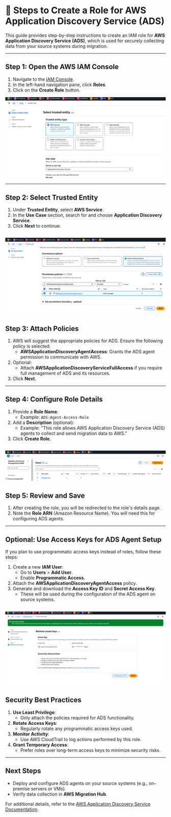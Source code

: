 # 🚀 Steps to Create a Role for AWS Application Discovery Service (ADS)

This guide provides step-by-step instructions to create an IAM role for **AWS Application Discovery Service (ADS)**, which is used for securely collecting data from your source systems during migration.

---

## **Step 1: Open the AWS IAM Console**
1. Navigate to the [IAM Console](https://console.aws.amazon.com/iam/).
2. In the left-hand navigation pane, click **Roles**.
3. Click on the **Create Role** button.

![alt text](../images/iam01.png)

---

## **Step 2: Select Trusted Entity**
1. Under **Trusted Entity**, select **AWS Service**.
2. In the **Use Case** section, search for and choose **Application Discovery Service**.
3. Click **Next** to continue.

![alt text](../images/iam02.png)
---

## **Step 3: Attach Policies**
1. AWS will suggest the appropriate policies for ADS. Ensure the following policy is selected:
   - **AWSApplicationDiscoveryAgentAccess**: Grants the ADS agent permission to communicate with AWS.
2. Optional:
   - Attach **AWSApplicationDiscoveryServiceFullAccess** if you require full management of ADS and its resources.
3. Click **Next**.

---

## **Step 4: Configure Role Details**
1. Provide a **Role Name**:
   - Example: `ADS-Agent-Access-Role`
2. Add a **Description** (optional):
   - Example: "This role allows AWS Application Discovery Service (ADS) agents to collect and send migration data to AWS."
3. Click **Create Role**.

![alt text](../images/iam03.png)
---

## **Step 5: Review and Save**
1. After creating the role, you will be redirected to the role's details page.
2. Note the **Role ARN** (Amazon Resource Name). You will need this for configuring ADS agents.

---

## **Optional: Use Access Keys for ADS Agent Setup**
If you plan to use programmatic access keys instead of roles, follow these steps:
1. Create a new **IAM User**:
   - Go to **Users** > **Add User**.
   - Enable **Programmatic Access**.
2. Attach the **AWSApplicationDiscoveryAgentAccess** policy.
3. Generate and download the **Access Key ID** and **Secret Access Key**.
   - These will be used during the configuration of the ADS agent on source systems.

![alt text](../images/iam04.png)
---

## **Security Best Practices**
1. **Use Least Privilege**:
   - Only attach the policies required for ADS functionality.
2. **Rotate Access Keys**:
   - Regularly rotate any programmatic access keys used.
3. **Monitor Activity**:
   - Use AWS CloudTrail to log actions performed by this role.
4. **Grant Temporary Access**:
   - Prefer roles over long-term access keys to minimize security risks.

---

## **Next Steps**
- Deploy and configure ADS agents on your source systems (e.g., on-premise servers or VMs).
- Verify data collection in **AWS Migration Hub**.

For additional details, refer to the [AWS Application Discovery Service Documentation](https://docs.aws.amazon.com/application-discovery/latest/userguide/).


